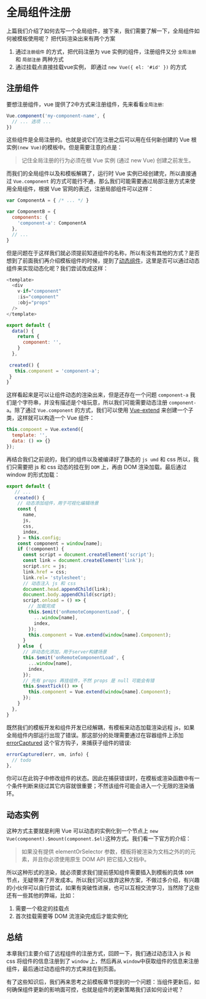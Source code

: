 # 全局组件注册
上篇我们介绍了如何去写一个全局组件，接下来，我们需要了解一下，全局组件如何被模板使用呢？
把代码渲染出来有两个方案

1. 通过`注册组件` 的方式，把代码注册为 vue 实例的组件，注册组件又分 `全局注册` 和 `局部注册` 两种方式
2. 通过挂载点直接挂载vue实例， 即通过 `new Vue({ el: '#id' })` 的方式

## 注册组件
要想注册组件，vue 提供了2中方式来注册组件，先来看看`全局注册`:
```js
Vue.component('my-component-name', {
  // ... 选项 ...
})
```
这些组件是全局注册的。也就是说它们在注册之后可以用在任何新创建的 Vue 根实例` (new Vue) `的模板中。但是需要注意的点是：
> 记住全局注册的行为必须在根 Vue 实例 (通过 new Vue) 创建之前发生。

而我们的全局组件以及和模板解耦了，运行时 Vue 实例已经创建完，所以直接通过 `Vue.component` 的方式可能行不通，那么我们可能需要通过局部注册方式来使用全局组件，根据 Vue 官网的表述，注册局部组件可以这样：
```js
var ComponentA = { /* ... */ }

var ComponentB = {
  components: {
    'component-a': ComponentA
  },
  // ...
}
```
但是问题在于这样我们就必须提前知道组件的名称，所以有没有其他的方式？是否想到了前面我们再介绍模板组件的时候，提到了[动态组件]()，这里是否可以通过动态组件来实现动态化呢？我们尝试改成这样：
```js
<template>
  <div
    v-if="component"
    :is="component"
    :obj="props"
  />
</template>

export default {
  data() {
    return {
      component: '',
    }
  },
  
 created() {
   this.component = 'component-a';
 }
}
```
这样看起来是可以让组件动态的渲染出来，但是还存在一个问题 `component-a` 我们是个字符串，并没有描述是个啥玩意，所以我们可能需要动态注册 `component-a`。除了通过 `Vue.component` 的方式，我们可以使用 [Vue-extend](https://cn.vuejs.org/v2/api/#Vue-extend) 来创建一个子类，这样就可以构造一个 Vue 组件：
```js
this.compoent = Vue.extend({
  template: '',
  data: () => {}
});
```
再结合我们之前说的，我们的组件以及被编译好了静态的 `js umd` 和 css 所以，我们只需要把 js 和 css 动态的挂在到 `DOM` 上，再由 DOM 渲染加载。最后通过 window 的形式加载：
```js
export default {
   // ...
   created() {
    // 动态添加组件，用于可视化编辑场景
    const {
      name,
      js,
      css,
      index,
    } = this.config;
    const component = window[name];
    if (!component) {
      const script = document.createElement('script');
      const link = document.createElement('link');
      script.src = js;
      link.href = css;
      link.rel= 'stylesheet';
      // 动态注入 js 和 css
      document.head.appendChild(link);
      document.body.appendChild(script);
      script.onload = () => {
        // 加载完成
        this.$emit('onRemoteComponentLoad', {
          ...window[name],
          index,
        });
        this.component = Vue.extend(window[name].Component);
      }
    } else  {
      // 非动态化添加，用于server构建场景
      this.$emit('onRemoteComponentLoad', {
        ...window[name],
        index,
      });
      // 先有 props 再挂组件，不然 props 是 null 可能会有错
      this.$nextTick(() => {
        this.component = Vue.extend(window[name].Component);
      });
    }
  },
}
```
既然我们的模板开发和组件开发已经解耦，有模板来动态加载渲染远程 js，如果全局组件内部运行出现了错误。那这部分的处理需要通过在容器组件上添加 [errorCaptured](https://cn.vuejs.org/v2/api/#errorCaptured) 这个官方钩子，来捕获子组件的错误:
```js
errorCaptured(err, vm, info) {
  // todo
},
```
你可以在此钩子中修改组件的状态。因此在捕获错误时，在模板或渲染函数中有一个条件判断来绕过其它内容就很重要；不然该组件可能会进入一个无限的渲染循环。

## 动态实例
这种方式主要就是利用 Vue 可以动态的实例化到一个节点上 `new Vue(component).$mount(component.$el)`这种方式。我们看一下官方的介绍：
> 如果没有提供 elementOrSelector 参数，模板将被渲染为文档之外的的元素，并且你必须使用原生 DOM API 把它插入文档中。

所以这种形式的渲染，就必须要求我们提前感知组件需要插入到模板的具体 `DOM` 节点，无疑带来了开发成本。所以我们可以放弃这种方案，不做过多介绍，有兴趣的小伙伴可以自行尝试，如果有突破性进展，也可以互相交流学习，当然除了这些还有一些其他的弊端，比如：
1. 需要一个稳定的挂载点
2. 首次挂载需要等 DOM 流渲染完成后才能实例化

## 总结
本章我们主要介绍了远程组件的注册方式，回顾一下，我们通过动态注入 js 和 css 将组件的信息注册到了 `window` 上，然后再从 `window`中获取组件的信息来注册组件，最后通过动态组件的方式来挂在到页面。

有了这些知识后，我们再来思考之前模板章节提到的一个问题：当组件更新后，如何确保组件更新的影响面可控，也就是组件的更新策略我们该如何设计呢？





